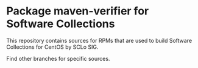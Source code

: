 # Package maven-verifier for Software Collections

This repository contains sources for RPMs that are used
to build Software Collections for CentOS by SCLo SIG.

Find other branches for specific sources.
